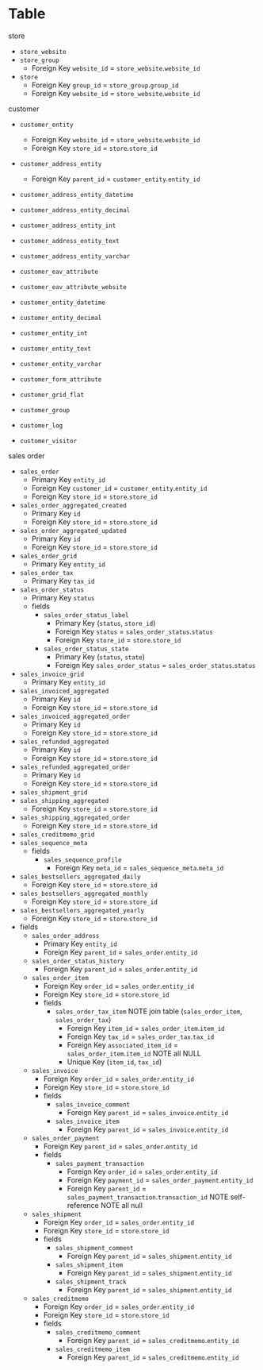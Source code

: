 # Table

store
- `store_website`
- `store_group`
  - Foreign Key `website_id` = `store_website`.`website_id`
- `store`
  - Foreign Key `group_id` = `store_group`.`group_id`
  - Foreign Key `website_id` = `store_website`.`website_id`

customer
- `customer_entity`
  - Foreign Key `website_id` = `store_website`.`website_id`
  - Foreign Key `store_id` = `store`.`store_id`
- `customer_address_entity`
  - Foreign Key `parent_id` = `customer_entity`.`entity_id`

- `customer_address_entity_datetime`
- `customer_address_entity_decimal`
- `customer_address_entity_int`
- `customer_address_entity_text`
- `customer_address_entity_varchar`

- `customer_eav_attribute`
- `customer_eav_attribute_website`

- `customer_entity_datetime`
- `customer_entity_decimal`
- `customer_entity_int`
- `customer_entity_text`
- `customer_entity_varchar`

- `customer_form_attribute`
- `customer_grid_flat`
- `customer_group`
- `customer_log`
- `customer_visitor`

sales order
- `sales_order`
  - Primary Key `entity_id`
  - Foreign Key `customer_id` = `customer_entity`.`entity_id`
  - Foreign Key `store_id` = `store`.`store_id`
- `sales_order_aggregated_created`
  - Primary Key `id`
  - Foreign Key `store_id` = `store`.`store_id`
- `sales_order_aggregated_updated`
  - Primary Key `id`
  - Foreign Key `store_id` = `store`.`store_id`
- `sales_order_grid`
  - Primary Key `entity_id`
- `sales_order_tax`
  - Primary Key `tax_id`
- `sales_order_status`
  - Primary Key `status`
  - fields
    - `sales_order_status_label`
      - Primary Key (`status`, `store_id`)
      - Foreign Key `status` = `sales_order_status`.`status`
      - Foreign Key `store_id` = `store`.`store_id`
    - `sales_order_status_state`
      - Primary Key (`status`, `state`)
      - Foreign Key `sales_order_status` = `sales_order_status`.`status`
- `sales_invoice_grid`
  - Primary Key `entity_id`
- `sales_invoiced_aggregated`
  - Primary Key `id`
  - Foreign Key `store_id` = `store`.`store_id`
- `sales_invoiced_aggregated_order`
  - Primary Key `id`
  - Foreign Key `store_id` = `store`.`store_id`
- `sales_refunded_aggregated`
  - Primary Key `id`
  - Foreign Key `store_id` = `store`.`store_id`
- `sales_refunded_aggregated_order`
  - Primary Key `id`
  - Foreign Key `store_id` = `store`.`store_id`
- `sales_shipment_grid`
- `sales_shipping_aggregated`
  - Foreign Key `store_id` = `store`.`store_id`
- `sales_shipping_aggregated_order`
  - Foreign Key `store_id` = `store`.`store_id`
- `sales_creditmemo_grid`
- `sales_sequence_meta`
  - fields
    - `sales_sequence_profile`
      - Foreign Key `meta_id` = `sales_sequence_meta`.`meta_id`
- `sales_bestsellers_aggregated_daily`
  - Foreign Key `store_id` = `store`.`store_id`
- `sales_bestsellers_aggregated_monthly`
  - Foreign Key `store_id` = `store`.`store_id`
- `sales_bestsellers_aggregated_yearly`
  - Foreign Key `store_id` = `store`.`store_id`
- fields
  - `sales_order_address`
    - Primary Key `entity_id`
    - Foreign Key `parent_id` = `sales_order`.`entity_id`
  - `sales_order_status_history`
    - Foreign Key `parent_id` = `sales_order`.`entity_id`
  - `sales_order_item`
    - Foreign Key `order_id` = `sales_order`.`entity_id`
    - Foreign Key `store_id` = `store`.`store_id`
    - fields
      - `sales_order_tax_item` NOTE join table (`sales_order_item`, `sales_order_tax`)
        - Foreign Key `item_id` = `sales_order_item`.`item_id`
        - Foreign Key `tax_id` = `sales_order_tax`.`tax_id`
        - Foreign Key `associated_item_id` = `sales_order_item`.`item_id` NOTE all NULL
        - Unique Key (`item_id`, `tax_id`)
  - `sales_invoice`
    - Foreign Key `order_id` = `sales_order`.`entity_id`
    - Foreign Key `store_id` = `store`.`store_id`
    - fields
      - `sales_invoice_comment`
        - Foreign Key `parent_id` = `sales_invoice`.`entity_id`
      - `sales_invoice_item`
        - Foreign Key `parent_id` = `sales_invoice`.`entity_id`
  - `sales_order_payment`
    - Foreign Key `parent_id` = `sales_order`.`entity_id`
    - fields
      - `sales_payment_transaction`
        - Foreign Key `order_id` = `sales_order`.`entity_id`
        - Foreign Key `payment_id` = `sales_order_payment`.`entity_id`
        - Foreign Key `parent_id` = `sales_payment_transaction`.`transaction_id` NOTE self-reference NOTE all null
  - `sales_shipment`
    - Foreign Key `order_id` = `sales_order`.`entity_id`
    - Foreign Key `store_id` = `store`.`store_id`
    - fields
      - `sales_shipment_comment`
        - Foreign Key `parent_id` = `sales_shipment`.`entity_id`
      - `sales_shipment_item`
        - Foreign Key `parent_id` = `sales_shipment`.`entity_id`
      - `sales_shipment_track`
        - Foreign Key `parent_id` = `sales_shipment`.`entity_id`
  - `sales_creditmemo`
    - Foreign Key `order_id` = `sales_order`.`entity_id`
    - Foreign Key `store_id` = `store`.`store_id`
    - fields
      - `sales_creditmemo_comment`
        - Foreign Key `parent_id` = `sales_creditmemo`.`entity_id`
      - `sales_creditmemo_item`
        - Foreign Key `parent_id` = `sales_creditmemo`.`entity_id`
